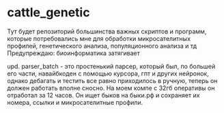 # cattle_genetic
Тут будет репозиторий большинства важных скриптов и программ, которые потребовались мне для обработки микросателитных профилей, генетического анализа, популяционного анализа и тд
Предупреждаю: биоинформатика затягивает

upd. parser_batch - это простенький парсер, который был, по большей его части, навайбкоден с помощью курсора, гпт и других нейронок, однако дебагать и тестить все равно приходилось в ручную, теперь он должен работать вполне сносно. На моем компе с 32гб оперативы он отработал за 12 часов. Он ищет быков на быки.рф и сохраняет их номера, ссылки и микросателитные профили.
